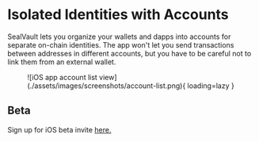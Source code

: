 # Isolated Identities with Accounts

SealVault lets you organize your wallets and dapps into accounts for separate
on-chain identities. The app won't let you send transactions between addresses
in different accounts, but you have to be careful not to link them from an
external wallet.

<figure markdown>
![iOS app account list view](./assets/images/screenshots/account-list.png){ loading=lazy }
</figure>

## Beta

Sign up for iOS beta invite [here.](https://76u1o4gk7en.typeform.com/to/DxKsEMKM)
